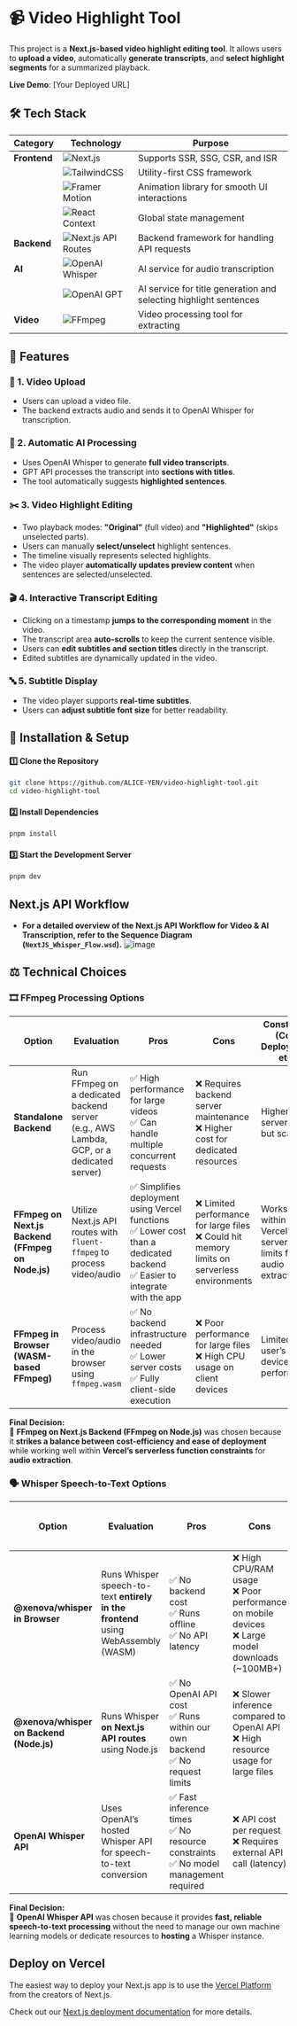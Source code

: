 # 📹 Video Highlight Tool

This project is a **Next.js-based video highlight editing tool**. It allows users to **upload a video**, automatically **generate transcripts**, and **select highlight segments** for a summarized playback.

**Live Demo**: [Your Deployed URL]  


## 🛠️ Tech Stack

| Category      | Technology           | Purpose                                      |
|--------------|----------------------|----------------------------------------------|
| **Frontend** | ![Next.js](https://img.shields.io/badge/Next.js-000?logo=next.js&logoColor=white)  | Supports SSR, SSG, CSR, and ISR |
|              | ![TailwindCSS](https://img.shields.io/badge/TailwindCSS-06B6D4?logo=tailwindcss&logoColor=white)  | Utility-first CSS framework |
|              | ![Framer Motion](https://img.shields.io/badge/Framer_Motion-0055FF?logo=framer&logoColor=white)  | Animation library for smooth UI interactions |
|              | ![React Context](https://img.shields.io/badge/React_Context-61DAFB?logo=react&logoColor=white)  | Global state management |
| **Backend**  | ![Next.js API Routes](https://img.shields.io/badge/Next.js_API-000?logo=next.js&logoColor=white)  | Backend framework for handling API requests |
| **AI**       | ![OpenAI Whisper](https://img.shields.io/badge/Whisper_API-412991?logo=openai&logoColor=white)  | AI service for audio transcription |
|              | ![OpenAI GPT](https://img.shields.io/badge/OpenAI_GPT-412991?logo=openai&logoColor=white)  | AI service for title generation and selecting highlight sentences |
| **Video**    | ![FFmpeg](https://img.shields.io/badge/FFmpeg-007808?logo=ffmpeg&logoColor=white) | Video processing tool for extracting  |


## 📌 Features

### 🎥 1. Video Upload
- Users can upload a video file.
- The backend extracts audio and sends it to OpenAI Whisper for transcription.

### 📝 2. Automatic AI Processing
- Uses OpenAI Whisper to generate **full video transcripts**.
- GPT API processes the transcript into **sections with titles**.
- The tool automatically suggests **highlighted sentences**.

### ✂️ 3. Video Highlight Editing
- Two playback modes: **"Original"** (full video) and **"Highlighted"** (skips unselected parts).
- Users can manually **select/unselect** highlight sentences.
- The timeline visually represents selected highlights.
- The video player **automatically updates preview content** when sentences are selected/unselected.

### 🎬 4. Interactive Transcript Editing
- Clicking on a timestamp **jumps to the corresponding moment** in the video.
- The transcript area **auto-scrolls** to keep the current sentence visible.
- Users can **edit subtitles and section titles** directly in the transcript.
- Edited subtitles are dynamically updated in the video.

### 🔤 5. Subtitle Display
- The video player supports **real-time subtitles**.
- Users can **adjust subtitle font size** for better readability.

## 🚀 Installation & Setup

#### 1️⃣ Clone the Repository
```bash
git clone https://github.com/ALICE-YEN/video-highlight-tool.git
cd video-highlight-tool
```

#### 2️⃣ Install Dependencies
```bash
pnpm install
```

#### 3️⃣ Start the Development Server
```bash
pnpm dev
```


## Next.js API Workflow
- **For a detailed overview of the Next.js API Workflow for Video & AI Transcription, refer to the Sequence Diagram (`NextJS_Whisper_Flow.wsd`).**
![image](https://github.com/user-attachments/assets/20b59951-fe1d-4663-84ad-cce86058c6c7)


## ⚖️ Technical Choices  

### 🎞️ FFmpeg Processing Options  

| Option | Evaluation | Pros | Cons | Constraints (Cost, Deployment, etc.) | Final Choice |
|--------|------------|------|------|------------------------------------|--------------|
| **Standalone Backend** | Run FFmpeg on a dedicated backend server (e.g., AWS Lambda, GCP, or a dedicated server) | ✅ High performance for large videos <br> ✅ Can handle multiple concurrent requests | ❌ Requires backend server maintenance <br> ❌ Higher cost for dedicated resources | Higher server costs, but scalable | ❌ Not chosen |
| **FFmpeg on Next.js Backend (FFmpeg on Node.js)** | Utilize Next.js API routes with `fluent-ffmpeg` to process video/audio | ✅ Simplifies deployment using Vercel functions <br> ✅ Lower cost than a dedicated backend <br> ✅ Easier to integrate with the app | ❌ Limited performance for large files <br> ❌ Could hit memory limits on serverless environments | Works well within Vercel’s serverless limits for audio extraction | ✅ **Chosen** |
| **FFmpeg in Browser (WASM-based FFmpeg)** | Process video/audio in the browser using `ffmpeg.wasm` | ✅ No backend infrastructure needed <br> ✅ Lower server costs <br> ✅ Fully client-side execution | ❌ Poor performance for large files <br> ❌ High CPU usage on client devices | Limited by user’s device performance | ❌ Not chosen |

**Final Decision:**  
📌 **FFmpeg on Next.js Backend (FFmpeg on Node.js)** was chosen because it **strikes a balance between cost-efficiency and ease of deployment** while working well within **Vercel’s serverless function constraints** for **audio extraction**.



### 🗣️ Whisper Speech-to-Text Options  

| Option | Evaluation | Pros | Cons | Constraints (Cost, Deployment, etc.) | Final Choice |
|--------|------------|------|------|------------------------------------|--------------|
| **@xenova/whisper in Browser** | Runs Whisper speech-to-text **entirely in the frontend** using WebAssembly (WASM) | ✅ No backend cost <br> ✅ Runs offline <br> ✅ No API latency | ❌ High CPU/RAM usage <br> ❌ Poor performance on mobile devices <br> ❌ Large model downloads (~100MB+) | Requires powerful client devices to work efficiently | ❌ Not chosen |
| **@xenova/whisper on Backend (Node.js)** | Runs Whisper **on Next.js API routes** using Node.js | ✅ No OpenAI API cost <br> ✅ Runs within our own backend <br> ✅ No request limits | ❌ Slower inference compared to OpenAI API <br> ❌ High resource usage for large files | Requires dedicated compute resources | ❌ Not chosen |
| **OpenAI Whisper API** | Uses OpenAI’s hosted Whisper API for speech-to-text conversion | ✅ Fast inference times <br> ✅ No resource constraints <br> ✅ No model management required | ❌ API cost per request <br> ❌ Requires external API call (latency) | Pay-per-use pricing, but low effort to maintain | ✅ **Chosen** |

**Final Decision:**  
📌 **OpenAI Whisper API** was chosen because it provides **fast, reliable speech-to-text processing** without the need to manage our own machine learning models or dedicate resources to **hosting** a Whisper instance.










## Deploy on Vercel

The easiest way to deploy your Next.js app is to use the [Vercel Platform](https://vercel.com/new?utm_medium=default-template&filter=next.js&utm_source=create-next-app&utm_campaign=create-next-app-readme) from the creators of Next.js.

Check out our [Next.js deployment documentation](https://nextjs.org/docs/app/building-your-application/deploying) for more details.
